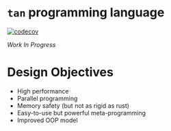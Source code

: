 `tan` programming language
===

[![codecov](https://codecov.io/gh/tjysdsg/tan/branch/master/graph/badge.svg)](https://codecov.io/gh/tjysdsg/tan)

*Work In Progress*

# Design Objectives

- High performance
- Parallel programming
- Memory safety (but not as rigid as rust)
- Easy-to-use but powerful meta-programming
- Improved OOP model

